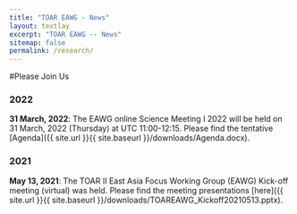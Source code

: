 ```yaml
---
title: "TOAR EAWG - News"
layout: textlay
excerpt: "TOAR EAWG -- News"
sitemap: false
permalink: /research/
---
```


#Please Join Us

### 2022


**31 March, 2022**: The EAWG online Science Meeting I 2022 will be held on 31 March, 2022 (Thursday) at UTC 11:00-12:15. Please find the tentative [Agenda]({{ site.url }}{{ site.baseurl }}/downloads/Agenda.docx).

### 2021
**May 13, 2021**: The TOAR II East Asia Focus Working Group (EAWG) Kick-off meeting (virtual) was held. Please find the meeting presentations [here]({{ site.url }}{{ site.baseurl }}/downloads/TOAREAWG_Kickoff20210513.pptx).




